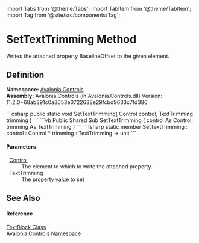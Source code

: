 import Tabs from '@theme/Tabs'; 
import TabItem from '@theme/TabItem'; 
import Tag from '@site/src/components/Tag'; 

# SetTextTrimming Method


Writes the attached property BaselineOffset to the given element.



## Definition
**Namespace:** <a href="N_Avalonia_Controls">Avalonia.Controls</a>  
**Assembly:** Avalonia.Controls (in Avalonia.Controls.dll) Version: 11.2.0+68ab391c0a3653e0722638e29fcbd9633c7fd386

<Tabs groupId="api-code-preview">
<TabItem value="csharp" label="C#">
```csharp
public static void SetTextTrimming(
	Control control,
	TextTrimming trimming
)
```
</TabItem>
<TabItem value="vb" label="VB">
```vb
Public Shared Sub SetTextTrimming ( 
	control As Control,
	trimming As TextTrimming
)
```
</TabItem>
<TabItem value="fsharp" label="F#">
```fsharp
static member SetTextTrimming : 
        control : Control * 
        trimming : TextTrimming -> unit 
```
</TabItem>
</Tabs>



#### Parameters
<dl><dt>  <a href="T_Avalonia_Controls_Control">Control</a></dt><dd>The element to which to write the attached property.</dd><dt>  TextTrimming</dt><dd>The property value to set</dd></dl>

## See Also


#### Reference
<a href="T_Avalonia_Controls_TextBlock">TextBlock Class</a>  
<a href="N_Avalonia_Controls">Avalonia.Controls Namespace</a>  
